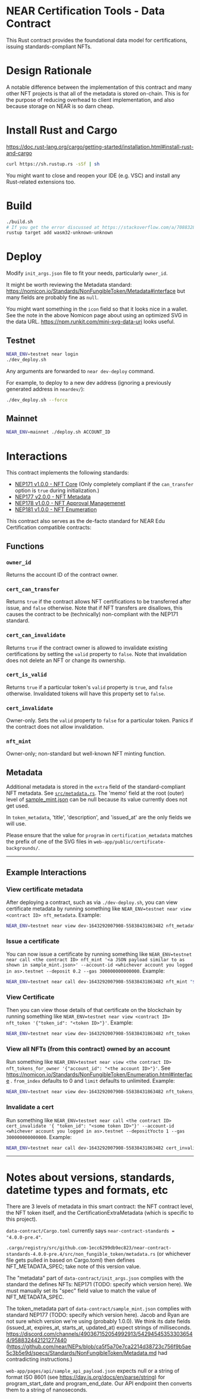 # NEAR Certification Tools - Data Contract

This Rust contract provides the foundational data model for certifications, issuing standards-compliant NFTs.

# Design Rationale

A notable difference between the implementation of this contract and many other NFT projects is that all of the metadata
is stored on-chain. This is for the purpose of reducing overhead to client implementation, and also because storage on
NEAR is so darn cheap.

# Install Rust and Cargo

https://doc.rust-lang.org/cargo/getting-started/installation.html#install-rust-and-cargo

```bash
curl https://sh.rustup.rs -sSf | sh
```

You might want to close and reopen your IDE (e.g. VSC) and install any Rust-related extensions too.

# Build

```bash
./build.sh
# If you get the error discussed at https://stackoverflow.com/a/70883283/470749, try first running:
rustup target add wasm32-unknown-unknown
```

# Deploy

Modify `init_args.json` file to fit your needs, particularly `owner_id`.

It might be worth reviewing the Metadata standard: https://nomicon.io/Standards/NonFungibleToken/Metadata#interface but many fields are probably fine as `null`.

You might want something in the `icon` field so that it looks nice in a wallet. See the note in the above Nomicon page about using an optimized SVG in the data URL. https://npm.runkit.com/mini-svg-data-uri looks useful.

## Testnet

```bash
NEAR_ENV=testnet near login
./dev_deploy.sh
```

Any arguments are forwarded to `near dev-deploy` command.

For example, to deploy to a new dev address (ignoring a previously generated address in `neardev/`):

```bash
./dev_deploy.sh --force
```

## Mainnet

```bash
NEAR_ENV=mainnet ./deploy.sh ACCOUNT_ID
```

# Interactions

This contract implements the following standards:

- [NEP171 v1.0.0 - NFT Core](https://github.com/near/NEPs/blob/master/specs/Standards/NonFungibleToken/Core.md) (Only
  completely compliant if the `can_transfer` option is `true` during initialization.)
- [NEP177 v2.0.0 - NFT Metadata](https://github.com/near/NEPs/blob/cde5f56688bb74bfd01b38b9c8492c0e37c404be/specs/Standards/NonFungibleToken/Metadata.md)
- [NEP178 v1.0.0 - NFT Approval Managemenet](https://github.com/near/NEPs/blob/master/specs/Standards/NonFungibleToken/ApprovalManagement.md)
- [NEP181 v1.0.0 - NFT Enumeration](https://github.com/near/NEPs/blob/master/specs/Standards/NonFungibleToken/Enumeration.md)

This contract also serves as the de-facto standard for NEAR Edu Certification compatible contracts:

## Functions

### `owner_id`

Returns the account ID of the contract owner.

### `cert_can_transfer`

Returns `true` if the contract allows NFT certifications to be transferred after issue, and `false` otherwise. Note that
if NFT transfers are disallows, this causes the contract to be (technically) non-compliant with the NEP171 standard.

### `cert_can_invalidate`

Returns `true` if the contract owner is allowed to invalidate existing certifications by setting the `valid` property
to `false`. Note that invalidation does not delete an NFT or change its ownership.

### `cert_is_valid`

Returns `true` if a particular token's `valid` property is `true`, and `false` otherwise. Invalidated tokens will have
this property set to `false`.

### `cert_invalidate`

Owner-only. Sets the `valid` property to `false` for a particular token. Panics if the contract does not allow
invalidation.

### `nft_mint`

Owner-only; non-standard but well-known NFT minting function.

## Metadata

Additional metadata is stored in the `extra` field of the standard-compliant NFT metadata.
See [`src/metadata.rs`](src/metadata.rs).
The 'memo' field at the root (outer) level of [sample_mint.json](sample_mint.json) can be null because its value currently does not get used.

In `token_metadata`, 'title', 'description', and 'issued_at' are the only fields we will use.

Please ensure that the value for `program` in `certification_metadata` matches the prefix of one of the SVG files in `web-app/public/certificate-backgrounds/`.

---

## Example Interactions

### View certificate metadata

After deploying a contract, such as via `./dev-deploy.sh`, you can view certificate metadata by running something like `NEAR_ENV=testnet near view <contract ID> nft_metadata`. Example:

```bash
NEAR_ENV=testnet near view dev-1643292007908-55838431863482 nft_metadata
```

### Issue a certificate

You can now issue a certificate by running something like `NEAR_ENV=testnet near call <the contract ID> nft_mint '<a JSON payload similar to as shown in sample_mint.json>' --account-id <whichever account you logged in as>.testnet --deposit 0.2 --gas 300000000000000`. Example:

```bash
NEAR_ENV=testnet near call dev-1643292007908-55838431863482 nft_mint "$(<./data-contract/sample_mint.json)" --account-id ryancwalsh.testnet --deposit 0.2 --gas 300000000000000
```

### View Certificate

Then you can view those details of that certificate on the blockchain by running something like `NEAR_ENV=testnet near view <contract ID> nft_token '{"token_id": "<token ID>"}'`. Example:

```bash
NEAR_ENV=testnet near view dev-1643292007908-55838431863482 nft_token '{"token_id": "103216412112497cb6c193152a27c49a"}'
```

### View all NFTs (from this contract) owned by an account

Run something like `NEAR_ENV=testnet near view <the contract ID> nft_tokens_for_owner '{"account_id": "<the account ID>"}'`. See https://nomicon.io/Standards/NonFungibleToken/Enumeration.html#interface . `from_index` defaults to 0 and `limit` defaults to unlimited. Example:

```bash
NEAR_ENV=testnet near view dev-1643292007908-55838431863482 nft_tokens_for_owner '{"account_id": "hatchet.testnet"}'
```

### Invalidate a cert

Run something like `NEAR_ENV=testnet near call <the contract ID> cert_invalidate '{ "token_id": "<some token ID>"}' --account-id <whichever account you logged in as>.testnet --depositYocto 1 --gas 300000000000000`. Example:

```bash
NEAR_ENV=testnet near call dev-1643292007908-55838431863482 cert_invalidate '{ "token_id": "303216412112497cb6c193152a27c49c"}' --account-id ryancwalsh.testnet --depositYocto 1 --gas 300000000000000
```

---

# Notes about versions, standards, datetime types and formats, etc

There are 3 levels of metadata in this smart contract: the NFT contract level, the NFT token itself, and the CertificationExtraMetadata (which is specific to this project).

`data-contract/Cargo.toml` currently says `near-contract-standards = "4.0.0-pre.4"`.

`.cargo/registry/src/github.com-1ecc6299db9ec823/near-contract-standards-4.0.0-pre.4/src/non_fungible_token/metadata.rs` (or whichever file gets pulled in based on Cargo.toml) then defines NFT_METADATA_SPEC; take note of this version value. 

The "metadata" part of `data-contract/init_args.json` complies with the standard the defines NFTs: NEP171 (TODO: specify which version here).
We must manually set its "spec" field value to match the value of NFT_METADATA_SPEC.

The token_metadata part of `data-contract/sample_mint.json` complies with standard NEP177 (TODO: specify which version here). Jacob and Ryan are not sure which version we're using (probably 1.0.0). We think its date fields (issued_at, expires_at, starts_at, updated_at) expect strings of milliseconds. https://discord.com/channels/490367152054992913/542945453533036544/958832442121277440 (https://github.com/near/NEPs/blob/ca5f5a70e7ca2214d38723c756f9b5ae5c3b5e9d/specs/Standards/NonFungibleToken/Metadata.md had contradicting instructions.)

`web-app/pages/api/sample_api_payload.json` expects null or a string of format ISO 8601 (see https://day.js.org/docs/en/parse/string) for program_start_date and program_end_date. Our API endpoint then converts them to a string of nanoseconds.